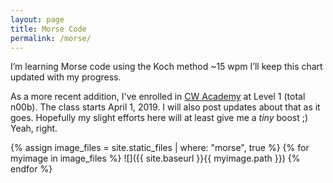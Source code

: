 ```yaml
---
layout: page
title: Morse Code
permalink: /morse/
---
```


I’m learning Morse code using the Koch method ~15 wpm I’ll keep this chart updated with my progress.

As a more recent addition, I've enrolled in [CW Academy](https://cwops.org/cw-academy-2/cw-academy/) at Level 1 (total
n00b).
The class starts April 1, 2019.
I will also post updates about that as it goes.
Hopefully my slight efforts here will at least give me a _tiny_ boost ;)
Yeah, right.

{% assign image_files = site.static_files | where: "morse", true %}
{% for myimage in image_files %}
  ![]({{ site.baseurl }}{{ myimage.path }})
{% endfor %}
